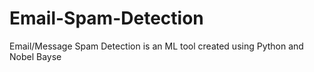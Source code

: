 # Email-Spam-Detection
Email/Message Spam Detection is an ML tool created using Python and Nobel Bayse
